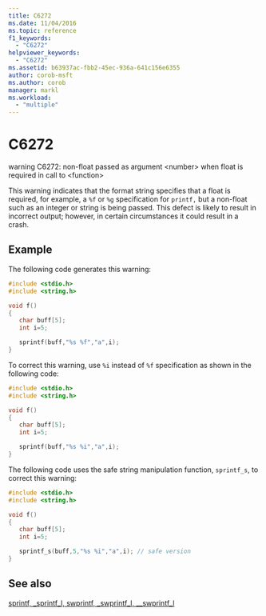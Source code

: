 ```yaml
---
title: C6272
ms.date: 11/04/2016
ms.topic: reference
f1_keywords:
  - "C6272"
helpviewer_keywords:
  - "C6272"
ms.assetid: b63937ac-fbb2-45ec-936a-641c156e6355
author: corob-msft
ms.author: corob
manager: markl
ms.workload:
  - "multiple"
---
```

# C6272
warning C6272: non-float passed as argument \<number> when float is required in call to \<function>

 This warning indicates that the format string specifies that a float is required, for example, a `%f` or `%g` specification for `printf,` but a non-float such as an integer or string is being passed. This defect is likely to result in incorrect output; however, in certain circumstances it could result in a crash.

## Example
 The following code generates this warning:

```cpp
#include <stdio.h>
#include <string.h>

void f()
{
   char buff[5];
   int i=5;

   sprintf(buff,"%s %f","a",i);
}
```

 To correct this warning, use `%i` instead of `%f` specification as shown in the following code:

```cpp
#include <stdio.h>
#include <string.h>

void f()
{
   char buff[5];
   int i=5;

   sprintf(buff,"%s %i","a",i);
}
```

 The following code uses the safe string manipulation function, `sprintf_s`, to correct this warning:

```cpp
#include <stdio.h>
#include <string.h>

void f()
{
   char buff[5];
   int i=5;

   sprintf_s(buff,5,"%s %i","a",i); // safe version
}
```

## See also
 [sprintf, _sprintf_l, swprintf, _swprintf_l, \__swprintf_l](/cpp/c-runtime-library/reference/sprintf-sprintf-l-swprintf-swprintf-l-swprintf-l)
